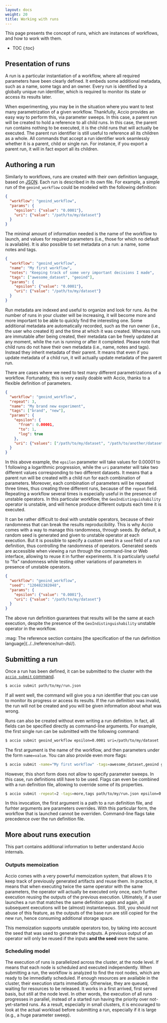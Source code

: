 ```yaml
---
layout: docs
weight: 20
title: Working with runs
---
```


This page presents the concept of runs, which are instances of workflows, and how to work with them.

* TOC
{:toc}

## Presentation of runs
A run is a particular instantiation of a workflow, where all required parameters have been clearly defined.
It embeds some additional metadata, such as a name, some tags and an owner.
Every run is identified by a globally unique run identifier, which is required to monitor its state or access its results later.

When experimenting, you may be in the situation where you want to test many parametrization of a given workflow.
Thankfully, Accio provides an easy way to perform this, via parameter sweeps.
In this case, a parent run will be created to hold a reference to all child runs.
In this case, the parent run contains nothing to be executed, it is the child runs that will actually be executed.
The parent run identifier is still useful to reference all its children as a whole.
All commands that accept a run identifier work seamlessly whether it is a parent, child or single run.
For instance, if you export a parent run, it will in fact export all its children.

## Authoring a run
Similarly to workflows, runs are created with their own definition language, based on [JSON](https://en.wikipedia.org/wiki/JSON).
Each run is described in its own file.
For example, a simple run of the `geoind_workflow` could be modeled with the following definition:

```json
{
  "workflow": "geoind_workflow",
  "params": {
    "epsilon": {"value": "0.0001"},
    "uri": {"value": "/path/to/my/dataset"}
  }
}
```

The minimal amount of information needed is the name of the workflow to launch, and values for required parameters (i.e., those for which no default is available).
It is also possible to set metadata on a run: a name, some notes and tags.

```json
{
  "workflow": "geoind_workflow",
  "name": "My first workflow",
  "notes": "Keeping track of some very important decisions I made",
  "tags": ["awesome_dataset", "geoind"],
  "params": {
    "epsilon": {"value": "0.0001"},
    "uri": {"value": "/path/to/my/dataset"}
  }
}
```

Run metadata are indexed and useful to organize and look for runs.
As the number of runs in your cluster will be increasing, it will become more and more important to be able to quickly find the interesting one.
Some additional metadata are automatically recorded, such as the run owner (i.e., the user who created it) and the time at which it was created.
Whereas runs are immutable after being created, their metadata can be freely updated at any moment, while the run is running or after it completed.
Please note that child runs do not have their own metadata (i.e., name, notes and tags).
Instead they inherit metadata of their parent.
It means that even if you update metadata of a child run, it will actually update metadata of the parent run.

There are cases where we need to test many different parametrizations of a workflow.
Fortunately, this is very easily doable with Accio, thanks to a flexible definition of parameters.

```json
{
  "workflow": "geoind_workflow",
  "repeat": 3,
  "name": "My brand new experiment",
  "tags": ["brand", "new"],
  "params": {
    "epsilon": {
      "from": 0.00001,
      "to": 1,
      "log": true
    },
    "uri": {"values": ["/path/to/my/dataset", "/path/to/another/dataset"]}
  }
}
```

In this above example, the `epsilon` parameter will take values for 0.00001 to 1 following a logarithmic progression, while the `uri` parameter will take two different values corresponding to two different datasets.
It means that a parent run will be created with a child run for each combination of parameters.
Moreover, each combination of parameters will be repeated three times, thus creating three different runs, because of the `repeat` field.
Repeating a workflow several times is especially useful in the presence of unstable operators.
In this particular workflow, the `GeoIndistinguishability` operator is unstable, and will hence produce different outputs each time it is executed.

It can be rather difficult to deal with unstable operators, because of their randomness that can break the results reproducibility.
This is why Accio comes with a way to manage this randomness, through seeds.
By default, a random seed is generated and given to unstable operator at each execution.
But it is possible to specify a custom seed in a `seed` field of a run definition, thus controlling the randomness of operators.
Generated seeds are accessible when viewing a run through the command-line or Web interface, allowing to reuse it in further experiments.
It is particularly useful to "fix" randomness while testing other variations of parameters in presence of unstable operators.

```json
{
  "workflow": "geoind_workflow",
  "seed": "120482382048",
  "params": {
    "epsilon": {"value": "0.0001"},
    "uri": {"value": "/path/to/my/dataset"}
  }
}
```

The above run definition guarantees that results will be the same at each execution, despite the presence of the `GeoIndistinguishability` unstable operator in the workflow.

<div class="alert alert-info" markdown="1">
  :mag: The reference section contains [the specification of the run definition language](../../reference/run-dsl/).
</div>

## Submitting a run
Once a run has been defined, it can be submitted to the cluster with the [`accio submit` command](../../reference/commands/submit.html).

```bash
$ accio submit path/to/my/run.json
```

If all went well, the command will give you a run identifier that you can use to monitor its progress or access its results.
If the run definition was invalid, the run will not be created and you will be given information about what was wrong.

Runs can also be created without even writing a run definition.
In fact, all fields can be specified directly as command-line arguments.
For example, the first single run can be submitted with the following command:

```bash
$ accio submit geoind_workflow epsilon=0.0001 uri=/path/to/my/dataset
```

The first argument is the name of the workflow, and then parameters under the form `name=value`.
You can also provide even more flags:

```bash
$ accio submit -name="My first workflow" -tags=awesome_dataset,geoind geoind_workflow epsilon=0.0001 uri=/path/to/my/dataset
```

However, this short form does not allow to specify parameter sweeps.
In this case, run definitions still have to be used.
Flags can even be combined with a run definition file, allowing to override some of its properties.

```bash
$ accio submit -repeat=2 -tags=more,tags path/to/my/run.json epsilon=0.01
```

In this invocation, the first argument is a path to a run definition file, and furhter arguments are parameters overrides.
With this particular form, the workflow that is launched cannot be overriden.
Command-line flags take precedence over the run definition file.

## More about runs execution
This part contains additional information to better understand Accio internals.

### Outputs memoization
Accio comes with a very powerful memoization system, that allows it to keep track of previously generated artifacts and reuse them.
In practice, it means that when executing twice the same operator with the same parameters, the operator will actually be executed only once, each further execution reusing the outputs of the previous execution.
Ultimately, if a user launches a run that matches the same definition again and again, all subsequent executions will be (almost) instantaneous.
Still, you should not abuse of this feature, as the outputs of the base run are still copied for the new run, hence consuming additional storage space.

This memoization supports unstable operators too, by taking into account the seed that was used to generate the outputs.
A previous output of an operator will only be reused if the inputs **and the seed** were the same.

### Scheduling model
The execution of runs is parallelized across the cluster, at the node level.
If means that each node is scheduled and executed independently.
When submitting a run, the workflow is analyzed to find the root nodes, which are ready to be immediatly scheduled.
If enough resources are available in the cluster, their execution starts immediatly.
Otherwise, they are queued, waiting for resources to be released.
It works in a first arrived, first served basis, but still at the node level.
In other words, the execution of all runs progresses in parallel, instead of a started run having the priority over not-yet-started runs.
As a result, especially in small clusters, it is encouraged to look at the actual workload before submitting a run, especially if it is large (e.g., a huge parameter sweep).
